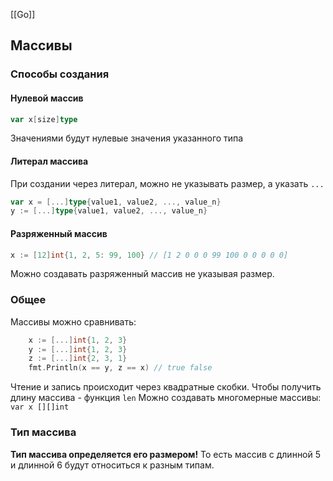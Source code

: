 [[Go]]
## Массивы
### Способы создания
#### Нулевой массив
```go
var x[size]type
```
Значениями будут нулевые значения указанного типа
#### Литерал массива
При создании через литерал, можно не указывать размер, а указать `...`
```go
var x = [...]type{value1, value2, ..., value_n}
y := [...]type{value1, value2, ..., value_n}
```
#### Разряженный массив
```go
x := [12]int{1, 2, 5: 99, 100} // [1 2 0 0 0 99 100 0 0 0 0 0]
```
Можно создавать разряженный массив не указывая размер.

### Общее
Массивы можно сравнивать:
```go
    x := [...]int{1, 2, 3}
    y := [...]int{1, 2, 3}
    z := [...]int{2, 3, 1}
    fmt.Println(x == y, z == x) // true false
```

Чтение и запись происходит через квадратные скобки. 
Чтобы получить длину массива - функция `len`
Можно создавать многомерные массивы: `var x [][]int`
### Тип массива
**Тип массива определяется его размером!** То есть массив с длинной 5 и длинной 6 будут относиться к разным типам. 
